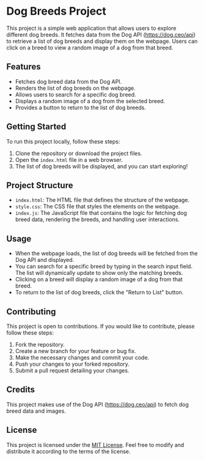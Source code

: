 # Dog Breeds Project

This project is a simple web application that allows users to explore different dog breeds. It fetches data from the Dog API (https://dog.ceo/api) to retrieve a list of dog breeds and display them on the webpage. Users can click on a breed to view a random image of a dog from that breed.

## Features

- Fetches dog breed data from the Dog API.
- Renders the list of dog breeds on the webpage.
- Allows users to search for a specific dog breed.
- Displays a random image of a dog from the selected breed.
- Provides a button to return to the list of dog breeds.

## Getting Started

To run this project locally, follow these steps:

1. Clone the repository or download the project files.
2. Open the `index.html` file in a web browser.
3. The list of dog breeds will be displayed, and you can start exploring!

## Project Structure

- `index.html`: The HTML file that defines the structure of the webpage.
- `style.css`: The CSS file that styles the elements on the webpage.
- `index.js`: The JavaScript file that contains the logic for fetching dog breed data, rendering the breeds, and handling user interactions.

## Usage

- When the webpage loads, the list of dog breeds will be fetched from the Dog API and displayed.
- You can search for a specific breed by typing in the search input field. The list will dynamically update to show only the matching breeds.
- Clicking on a breed will display a random image of a dog from that breed.
- To return to the list of dog breeds, click the "Return to List" button.

## Contributing

This project is open to contributions. If you would like to contribute, please follow these steps:

1. Fork the repository.
2. Create a new branch for your feature or bug fix.
3. Make the necessary changes and commit your code.
4. Push your changes to your forked repository.
5. Submit a pull request detailing your changes.

## Credits

This project makes use of the Dog API (https://dog.ceo/api) to fetch dog breed data and images.

## License

This project is licensed under the [MIT License](LICENSE). Feel free to modify and distribute it according to the terms of the license.
